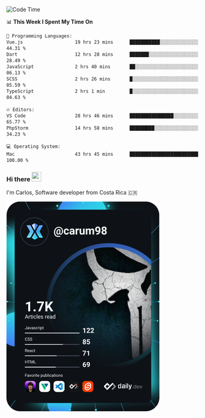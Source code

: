 
<!--START_SECTION:waka-->
![Code Time](http://img.shields.io/badge/Code%20Time-10%2C106%20hrs%2053%20mins-blue)

📊 **This Week I Spent My Time On** 

```text
💬 Programming Languages: 
Vue.js                   19 hrs 23 mins      ███████████░░░░░░░░░░░░░░   44.31 % 
Dart                     12 hrs 28 mins      ███████░░░░░░░░░░░░░░░░░░   28.49 % 
JavaScript               2 hrs 40 mins       ██░░░░░░░░░░░░░░░░░░░░░░░   06.13 % 
SCSS                     2 hrs 26 mins       █░░░░░░░░░░░░░░░░░░░░░░░░   05.59 % 
TypeScript               2 hrs 1 min         █░░░░░░░░░░░░░░░░░░░░░░░░   04.63 % 

🔥 Editors: 
VS Code                  28 hrs 46 mins      ████████████████░░░░░░░░░   65.77 % 
PhpStorm                 14 hrs 58 mins      █████████░░░░░░░░░░░░░░░░   34.23 % 

💻 Operating System: 
Mac                      43 hrs 45 mins      █████████████████████████   100.00 % 
```


<!--END_SECTION:waka-->

### Hi there <img src="https://media.giphy.com/media/hvRJCLFzcasrR4ia7z/giphy.gif" width="25px" height="25px">

I'm Carlos, Software developer from Costa Rica 🇨🇷

<a href="https://app.daily.dev/carum98"><img src="https://github.com/carum98/carum98/blob/main/devcard.svg" width="400" alt="Carlos Umaña Acevedo's Dev Card"/></a>
